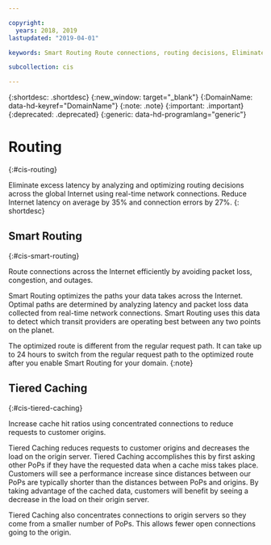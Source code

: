```yaml
---

copyright:
  years: 2018, 2019
lastupdated: "2019-04-01"

keywords: Smart Routing Route connections, routing decisions, Eliminate excess latency

subcollection: cis

---
```


{:shortdesc: .shortdesc}
{:new_window: target="_blank"}
{:DomainName: data-hd-keyref="DomainName"}
{:note: .note}
{:important: .important}
{:deprecated: .deprecated}
{:generic: data-hd-programlang="generic"}

# Routing
{:#cis-routing}

Eliminate excess latency by analyzing and optimizing routing decisions across the global Internet using real-time network connections. Reduce Internet latency on average by 35% and connection errors by 27%.
{: shortdesc}

## Smart Routing
{:#cis-smart-routing}

Route connections across the Internet efficiently by avoiding packet loss, congestion, and outages.

Smart Routing optimizes the paths your data takes across the Internet. Optimal paths are determined by analyzing latency and packet loss data collected from real-time network connections. Smart Routing uses this data to detect which transit providers are operating best between any two points on the planet.

The optimized route is different from the regular request path. It can take up to 24 hours to switch from the regular request path to the optimized route after you enable Smart Routing for your domain.
{:note}

## Tiered Caching
{:#cis-tiered-caching}

Increase cache hit ratios using concentrated connections to reduce requests to customer origins.

Tiered Caching reduces requests to customer origins and decreases the load on the origin server. Tiered Caching accomplishes this by first asking other PoPs if they have the requested data when a cache miss takes place. Customers will see a performance increase since distances between our PoPs are typically shorter than the distances between PoPs and origins. By taking advantage of the cached data, customers will benefit by seeing a decrease in the load on their origin server.

Tiered Caching also concentrates connections to origin servers so they come from a smaller number of PoPs. This allows fewer open connections going to the origin.
